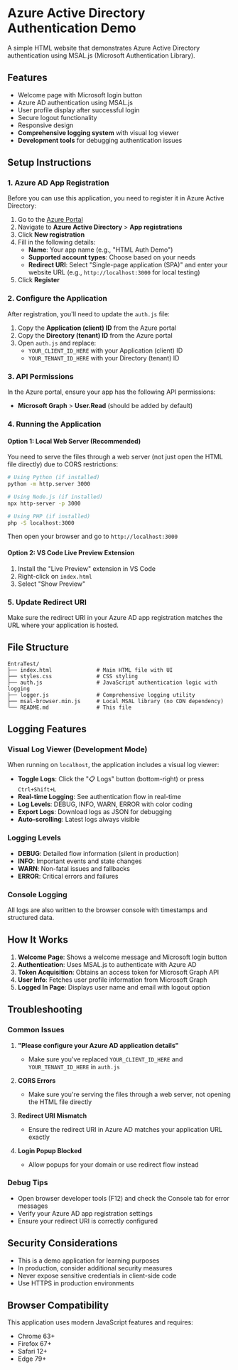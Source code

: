 # Azure Active Directory Authentication Demo

A simple HTML website that demonstrates Azure Active Directory authentication using MSAL.js (Microsoft Authentication Library).

## Features

- Welcome page with Microsoft login button
- Azure AD authentication using MSAL.js
- User profile display after successful login
- Secure logout functionality
- Responsive design
- **Comprehensive logging system** with visual log viewer
- **Development tools** for debugging authentication issues

## Setup Instructions

### 1. Azure AD App Registration

Before you can use this application, you need to register it in Azure Active Directory:

1. Go to the [Azure Portal](https://portal.azure.com)
2. Navigate to **Azure Active Directory** > **App registrations**
3. Click **New registration**
4. Fill in the following details:
   - **Name**: Your app name (e.g., "HTML Auth Demo")
   - **Supported account types**: Choose based on your needs
   - **Redirect URI**: Select "Single-page application (SPA)" and enter your website URL (e.g., `http://localhost:3000` for local testing)
5. Click **Register**

### 2. Configure the Application

After registration, you'll need to update the `auth.js` file:

1. Copy the **Application (client) ID** from the Azure portal
2. Copy the **Directory (tenant) ID** from the Azure portal
3. Open `auth.js` and replace:
   - `YOUR_CLIENT_ID_HERE` with your Application (client) ID
   - `YOUR_TENANT_ID_HERE` with your Directory (tenant) ID

### 3. API Permissions

In the Azure portal, ensure your app has the following API permissions:
- **Microsoft Graph** > **User.Read** (should be added by default)

### 4. Running the Application

#### Option 1: Local Web Server (Recommended)

You need to serve the files through a web server (not just open the HTML file directly) due to CORS restrictions:

```bash
# Using Python (if installed)
python -m http.server 3000

# Using Node.js (if installed)
npx http-server -p 3000

# Using PHP (if installed)
php -S localhost:3000
```

Then open your browser and go to `http://localhost:3000`

#### Option 2: VS Code Live Preview Extension

1. Install the "Live Preview" extension in VS Code
2. Right-click on `index.html`
3. Select "Show Preview"

### 5. Update Redirect URI

Make sure the redirect URI in your Azure AD app registration matches the URL where your application is hosted.

## File Structure

```
EntraTest/
├── index.html              # Main HTML file with UI
├── styles.css              # CSS styling
├── auth.js                 # JavaScript authentication logic with logging
├── logger.js               # Comprehensive logging utility
├── msal-browser.min.js     # Local MSAL library (no CDN dependency)
└── README.md               # This file
```

## Logging Features

### Visual Log Viewer (Development Mode)
When running on `localhost`, the application includes a visual log viewer:

- **Toggle Logs**: Click the "📋 Logs" button (bottom-right) or press `Ctrl+Shift+L`
- **Real-time Logging**: See authentication flow in real-time
- **Log Levels**: DEBUG, INFO, WARN, ERROR with color coding
- **Export Logs**: Download logs as JSON for debugging
- **Auto-scrolling**: Latest logs always visible

### Logging Levels
- **DEBUG**: Detailed flow information (silent in production)
- **INFO**: Important events and state changes
- **WARN**: Non-fatal issues and fallbacks
- **ERROR**: Critical errors and failures

### Console Logging
All logs are also written to the browser console with timestamps and structured data.

## How It Works

1. **Welcome Page**: Shows a welcome message and Microsoft login button
2. **Authentication**: Uses MSAL.js to authenticate with Azure AD
3. **Token Acquisition**: Obtains an access token for Microsoft Graph API
4. **User Info**: Fetches user profile information from Microsoft Graph
5. **Logged In Page**: Displays user name and email with logout option

## Troubleshooting

### Common Issues

1. **"Please configure your Azure AD application details"**
   - Make sure you've replaced `YOUR_CLIENT_ID_HERE` and `YOUR_TENANT_ID_HERE` in `auth.js`

2. **CORS Errors**
   - Make sure you're serving the files through a web server, not opening the HTML file directly

3. **Redirect URI Mismatch**
   - Ensure the redirect URI in Azure AD matches your application URL exactly

4. **Login Popup Blocked**
   - Allow popups for your domain or use redirect flow instead

### Debug Tips

- Open browser developer tools (F12) and check the Console tab for error messages
- Verify your Azure AD app registration settings
- Ensure your redirect URI is correctly configured

## Security Considerations

- This is a demo application for learning purposes
- In production, consider additional security measures
- Never expose sensitive credentials in client-side code
- Use HTTPS in production environments

## Browser Compatibility

This application uses modern JavaScript features and requires:
- Chrome 63+
- Firefox 67+
- Safari 12+
- Edge 79+
